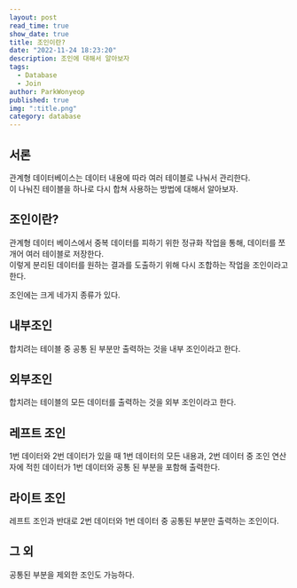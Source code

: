 ```yaml
---
layout: post
read_time: true
show_date: true
title: 조인이란?
date: "2022-11-24 18:23:20"
description: 조인에 대해서 알아보자
tags:
  - Database
  - Join
author: ParkWonyeop
published: true
img: ":title.png"
category: database
---
```


## 서론

관계형 데이터베이스는 데이터 내용에 따라 여러 테이블로 나눠서 관리한다.  
이 나눠진 테이블을 하나로 다시 합쳐 사용하는 방법에 대해서 알아보자.

## 조인이란?

관계형 데이터 베이스에서 중복 데이터를 피하기 위한 정규화 작업을 통해, 데이터를 쪼개어 여러 테이블로 저장한다.  
이렇게 분리된 데이터를 원하는 결과를 도출하기 위해 다시 조합하는 작업을 조인이라고 한다.

조인에는 크게 네가지 종류가 있다.

## 내부조인

합치려는 테이블 중 공통 된 부분만 출력하는 것을 내부 조인이라고 한다.

## 외부조인

합치려는 테이블의 모든 데이터를 출력하는 것을 외부 조인이라고 한다.

## 레프트 조인

1번 데이터와 2번 데이터가 있을 때 1번 데이터의 모든 내용과, 2번 데이터 중 조인 연산자에 적힌 데이터가 1번 데이터와 공통 된 부분을 포함해 출력한다.

## 라이트 조인

레프트 조인과 반대로 2번 데이터와 1번 데이터 중 공통된 부분만 출력하는 조인이다.

## 그 외

공통된 부분을 제외한 조인도 가능하다.
